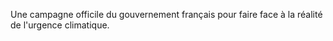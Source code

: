 Une campagne officile du gouvernement français pour faire face à la réalité de l'urgence climatique.
